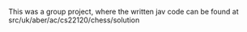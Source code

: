 This was a group project, where the written jav code can be found at src/uk/aber/ac/cs22120/chess/solution
